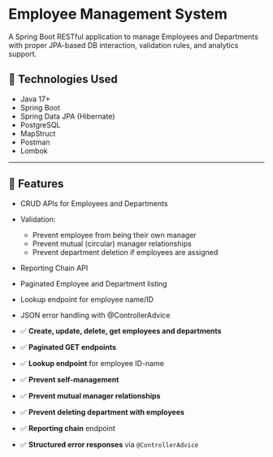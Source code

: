 # Employee Management System

A Spring Boot RESTful application to manage Employees and Departments with proper JPA-based DB interaction, validation rules, and analytics support.

## 🔧 Technologies Used
- Java 17+
- Spring Boot
- Spring Data JPA (Hibernate)
- PostgreSQL
- MapStruct
- Postman
- Lombok

---

## 🚀 Features

- CRUD APIs for Employees and Departments
- Validation:
    - Prevent employee from being their own manager
    - Prevent mutual (circular) manager relationships
    - Prevent department deletion if employees are assigned
- Reporting Chain API
- Paginated Employee and Department listing
- Lookup endpoint for employee name/ID
- JSON error handling with @ControllerAdvice





- ✅ **Create, update, delete, get employees and departments**
- ✅ **Paginated GET endpoints**
- ✅ **Lookup endpoint** for employee ID-name
- ✅ **Prevent self-management**
- ✅ **Prevent mutual manager relationships**
- ✅ **Prevent deleting department with employees**
- ✅ **Reporting chain** endpoint
- ✅ **Structured error responses** via `@ControllerAdvice`




